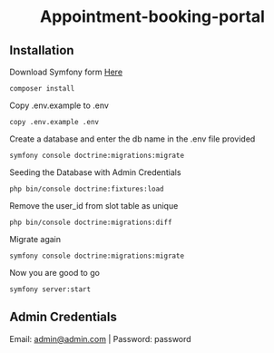 <h1 align="center"> Appointment-booking-portal </h1>

## Installation 
Download Symfony form <a href="https://symfony.com/download">Here</a>

```
composer install
```
Copy .env.example to .env
```
copy .env.example .env
```
Create a database and enter the db name in the .env file provided
```
symfony console doctrine:migrations:migrate
```
Seeding the Database with Admin Credentials
```
php bin/console doctrine:fixtures:load
```
Remove the user_id from slot table as unique
```
php bin/console doctrine:migrations:diff
```
Migrate again
```
symfony console doctrine:migrations:migrate
```
Now you are good to go
```
symfony server:start
```

## Admin Credentials
Email: admin@admin.com | Password: password

